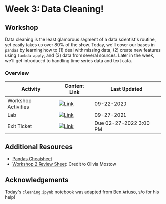 # Week 3: Data Cleaning!
## Workshop 
Data cleaning is the least glamorous segment of a data scientist's routine, yet easily takes up over 80% of the show. Today, we'll cover our bases in `pandas` by learning how to (1) deal with missing data, (2) create new features using `lambda apply`, and (3) data from several sources. Later in the week, we'll get introduced to handling time series data and text data. 

### Overview
| **Activity**                   | Content Link    | Last Updated |
| ---------------                | --------------- | ----------   |
| Workshop Activities            | [![Link](../tools/buttons/open-markdown.svg)](workshop/README.md) | 09-22-2020 | 
| Lab                            | [![Link](../tools/buttons/open-article.svg)](lab/README.md)  | 09-27-2021 |
| Exit Ticket                    | [![Link](../tools/buttons/open-forms.svg)](https://forms.gle/yTSz8AbWn2BFJQNNA) | Due 02-27-2022 3:00 PM |


## Additional Resources
- [Pandas Cheatsheet](https://pandas.pydata.org/Pandas_Cheat_Sheet.pdf)
- [Workshop 2 Review Sheet](https://docs.google.com/document/d/1-MBlrw-Ev6cZUoXln4bEFrTTM4XdQPyff56YspKNix4/edit?usp=sharing): Credit to Olivia Mostow


## Acknowledgements
Today's `cleaning.ipynb` notebook was adapted from [Ben Artuso](https://github.com/benartuso), s/o for his help!



